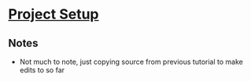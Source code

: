 # [Project Setup](https://beautifulracket.com/funstacker/project-setup.html)

## Notes

* Not much to note, just copying source from previous tutorial to make edits to
  so far
